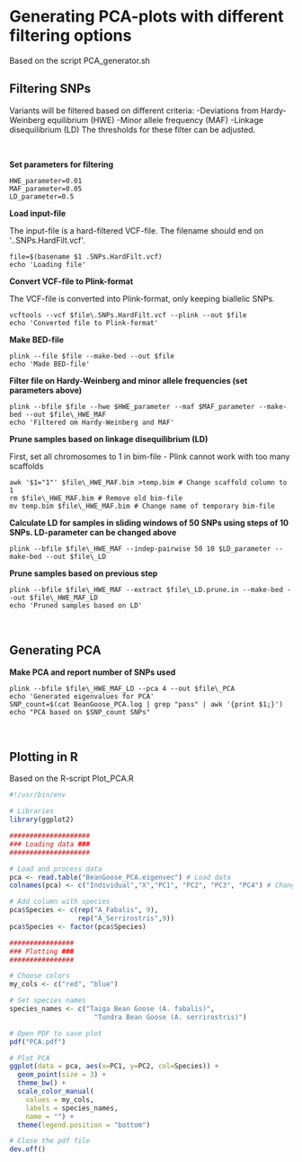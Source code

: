 # Generating PCA-plots with different filtering options
Based on the script PCA_generator.sh
## Filtering SNPs
Variants will be filtered based on different criteria:
-Deviations from Hardy-Weinberg equilibrium (HWE)
-Minor allele frequency (MAF)
-Linkage disequilibrium (LD)
The thresholds for these filter can be adjusted.

&nbsp;

**Set parameters for filtering**
```
HWE_parameter=0.01
MAF_parameter=0.05
LD_parameter=0.5
```

**Load input-file**

The input-file is a hard-filtered VCF-file. The filename should end on '..SNPs.HardFilt.vcf'.
```
file=$(basename $1 .SNPs.HardFilt.vcf)
echo 'Loading file'
```

**Convert VCF-file to Plink-format**

The VCF-file is converted into Plink-format, only keeping biallelic SNPs.
```
vcftools --vcf $file\.SNPs.HardFilt.vcf --plink --out $file
echo 'Converted file to Plink-format'
```

**Make BED-file**
```
plink --file $file --make-bed --out $file
echo 'Made BED-file'
```

**Filter file on Hardy-Weinberg and minor allele frequencies (set parameters above)**
```
plink --bfile $file --hwe $HWE_parameter --maf $MAF_parameter --make-bed --out $file\_HWE_MAF
echo 'Filtered om Hardy-Weinberg and MAF'
```

**Prune samples based on linkage disequilibrium (LD)**

First, set all chromosomes to 1 in bim-file - Plink cannot work with too many scaffolds
```
awk '$1="1"' $file\_HWE_MAF.bim >temp.bim # Change scaffold column to 1
rm $file\_HWE_MAF.bim # Remove old bim-file
mv temp.bim $file\_HWE_MAF.bim # Change name of temporary bim-file
```

**Calculate LD for samples in sliding windows of 50 SNPs using steps of 10 SNPs. LD-parameter can be changed above**
```
plink --bfile $file\_HWE_MAF --indep-pairwise 50 10 $LD_parameter --make-bed --out $file\_LD
```

**Prune samples based on previous step**
```
plink --bfile $file\_HWE_MAF --extract $file\_LD.prune.in --make-bed --out $file\_HWE_MAF_LD
echo 'Pruned samples based on LD'
```

&nbsp;

## Generating PCA
**Make PCA and report number of SNPs used**
```
plink --bfile $file\_HWE_MAF_LD --pca 4 --out $file\_PCA
echo 'Generated eigenvalues for PCA'
SNP_count=$(cat BeanGoose_PCA.log | grep "pass" | awk '{print $1;}')
echo "PCA based on $SNP_count SNPs"
```

&nbsp;

## Plotting in R
Based on the R-script Plot_PCA.R
```R
#!/usr/bin/env

# Libraries
library(ggplot2)

####################
### Loading data ###
####################

# Load and process data
pca <- read.table("BeanGoose_PCA.eigenvec") # Load data
colnames(pca) <- c("Individual","X","PC1", "PC2", "PC3", "PC4") # Change column names

# Add column with species
pca$Species <- c(rep("A_Fabalis", 9),
                 rep("A_Serrirostris",9))
pca$Species <- factor(pca$Species)

################
### Plotting ###
################

# Choose colors
my_cols <- c("red", "blue")

# Set species names
species_names <- c("Taiga Bean Goose (A. fabalis)",
                     "Tundra Bean Goose (A. serrirostris)")

# Open PDF to save plot
pdf("PCA.pdf")

# Plot PCA
ggplot(data = pca, aes(x=PC1, y=PC2, col=Species)) +
  geom_point(size = 3) +
  theme_bw() +
  scale_color_manual(
    values = my_cols,
    labels = species_names,
    name = "") +
  theme(legend.position = "bottom")

# Close the pdf file
dev.off()
```
